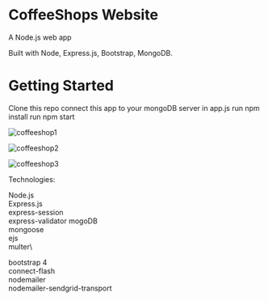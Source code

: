 # CoffeeShops Website
A Node.js web app

Built with Node, Express.js, Bootstrap, MongoDB.

# Getting Started
Clone this repo
connect this app to your mongoDB server in app.js
run npm install
run npm start

![coffeeshop1](https://user-images.githubusercontent.com/64751116/101290267-8533c600-381a-11eb-9631-bacd3a69084c.png)

![coffeeshop2](https://user-images.githubusercontent.com/64751116/101290290-a7c5df00-381a-11eb-9118-524050853da6.png)

![coffeeshop3](https://user-images.githubusercontent.com/64751116/101290313-cfb54280-381a-11eb-9fde-76b5c244fb97.png)

Technologies:


Node.js\
Express.js\
express-session\
express-validator
mogoDB\
mongoose\
ejs\
multer\

bootstrap 4\
connect-flash\
nodemailer\
nodemailer-sendgrid-transport
